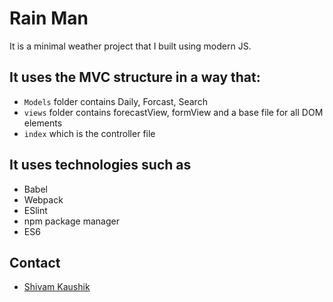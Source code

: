 # Rain Man

It is a minimal weather project that I built using modern JS.

## It uses the MVC structure in a way that:
- ```Models``` folder contains Daily, Forcast, Search
- ```views``` folder contains forecastView, formView and a base file for all DOM elements
- ```index``` which is the controller file

## It uses technologies such as 
- Babel
- Webpack
- ESlint
- npm package manager
- ES6

## Contact
- [Shivam Kaushik](shivamkaushikofficial@gmail.com)